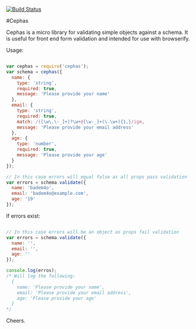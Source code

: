 [![Build Status](http://img.shields.io/travis/badem4o/cephas.svg?style=flat)](https://travis-ci.org/badem4o/cephas)

#Cephas

Cephas is a micro library for validating simple objects against a schema.
It is useful for front end form validation and intended for use with browserify.

Usage:

```javascript

var cephas = require('cephas');
var schema = cephas({
  name: {
    type: 'string',
    required: true,
    message: 'Please provide your name'
  },
  email: {
    type: 'string',
    required: true,
    match: /([\w\.\-_]+)?\w+@[\w-_]+(\.\w+){1,}/igm,
    message: 'Please provide your email address'
  },
  age: {
    type: 'number',
    required: true,
    message: 'Please provide your age'
  }
});

// In this case errors will equal false as all props pass validation
var errors = schema.validate({
  name: 'badem4o',
  email: 'badem4o@example.com',
  age: '19'
});

```

If errors exist:

```javascript

// In this case errors will be an object as props fail validation
var errors = schema.validate({
  name: '',
  email: '',
  age: ''
});

console.log(erros);
/* Will log the following:
  {
    name: 'Please provide your name',
    email: 'Please provide your email address',
    age: 'Please provide your age'
  }
*/

```

Cheers.
